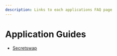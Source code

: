 ```yaml
---
description: Links to each applications FAQ page
---
```


# Application Guides

* [Secretswap](https://secretswap.net/faq)
